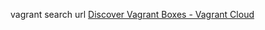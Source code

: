 vagrant search url
[Discover Vagrant Boxes \- Vagrant Cloud]( https://app.vagrantup.com/boxes/search )

